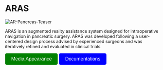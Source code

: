 # ARAS
![AR-Pancreas-Teaser](https://github.com/user-attachments/assets/468aba15-fd45-4689-a0dc-5ba505c7a303)

ARAS is an augmented reality assistance system designed for intraoperative navigation in pancreatic surgery. ARAS was developed following a user-centered design process advised by experienced surgeons and was iteratively refined and evaluated in clinical trials. 


<a href="https://p.dw.com/p/4bqeU" style="text-decoration: none;">
  <button style="
    background-color: green;
    color: white;
    padding: 10px 20px;
    border: none;
    border-radius: 5px;
    font-size: 16px;
    cursor: pointer;
  ">
    Media Appearance
  </button>
</a>

<a href="https://github.com/hamrazjavaheri/ARAS/tree/ec53c8b32711fe8a4726641f0618f2d0a2c1f06d/Documentations" style="text-decoration: none;">
  <button style="
    background-color: blue;
    color: white;
    padding: 10px 20px;
    border: none;
    border-radius: 5px;
    font-size: 16px;
    cursor: pointer;
  ">
    Documentations
  </button>
</a>
